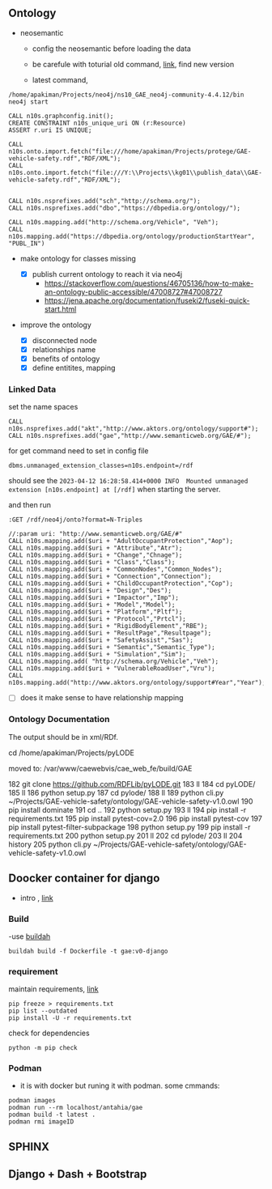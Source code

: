 ## Ontology

- neosemantic

  - config the neosemantic before loading the data
  - be carefule with toturial old command, [link](https://jbarrasa.com/2018/10/18/quickgraph7-creating-a-schema-org-linked-data-endpoint-on-neo4j-in/), find new version

  - latest command,

```
/home/apakiman/Projects/neo4j/ns10_GAE_neo4j-community-4.4.12/bin neo4j start
```

```
CALL n10s.graphconfig.init();
CREATE CONSTRAINT n10s_unique_uri ON (r:Resource)
ASSERT r.uri IS UNIQUE;

CALL n10s.onto.import.fetch("file:///home/apakiman/Projects/protege/GAE-vehicle-safety.rdf","RDF/XML");
CALL n10s.onto.import.fetch("file:///Y:\\Projects\\kg01\\publish_data\\GAE-vehicle-safety.rdf","RDF/XML");


```

```
CALL n10s.nsprefixes.add("sch","http://schema.org/");
CALL n10s.nsprefixes.add("dbo","https://dbpedia.org/ontology/");

CALL n10s.mapping.add("http://schema.org/Vehicle", "Veh");
CALL n10s.mapping.add("https://dbpedia.org/ontology/productionStartYear", "PUBL_IN")
```

- make ontology for classes missing

  - [x] publish current ontology to reach it via neo4j
    - https://stackoverflow.com/questions/46705136/how-to-make-an-ontology-public-accessible/47008727#47008727
    - https://jena.apache.org/documentation/fuseki2/fuseki-quick-start.html

- improve the ontology
  - [x] disconnected node
  - [x] relationships name
  - [x] benefits of ontology
  - [x] define entitites, mapping

### Linked Data

set the name spaces

```
CALL n10s.nsprefixes.add("akt","http://www.aktors.org/ontology/support#");
CALL n10s.nsprefixes.add("gae","http://www.semanticweb.org/GAE/#");
```

for get command need to set in config file

```
dbms.unmanaged_extension_classes=n10s.endpoint=/rdf
```

should see the `2023-04-12 16:28:58.414+0000 INFO  Mounted unmanaged extension [n10s.endpoint] at [/rdf]` when starting the server.

and then run

```
:GET /rdf/neo4j/onto?format=N-Triples

```

```
//:param uri: "http://www.semanticweb.org/GAE/#"
CALL n10s.mapping.add($uri + "AdultOccupantProtection","Aop");
CALL n10s.mapping.add($uri + "Attribute","Atr");
CALL n10s.mapping.add($uri + "Change","Chnage");
CALL n10s.mapping.add($uri + "Class","Class");
CALL n10s.mapping.add($uri + "CommonNodes","Common_Nodes");
CALL n10s.mapping.add($uri + "Connection","Connection");
CALL n10s.mapping.add($uri + "ChildOccupantProtection","Cop");
CALL n10s.mapping.add($uri + "Design","Des");
CALL n10s.mapping.add($uri + "Impactor","Imp");
CALL n10s.mapping.add($uri + "Model","Model");
CALL n10s.mapping.add($uri + "Platform","Pltf");
CALL n10s.mapping.add($uri + "Protocol","Prtcl");
CALL n10s.mapping.add($uri + "RigidBodyElement","RBE");
CALL n10s.mapping.add($uri + "ResultPage","Resultpage");
CALL n10s.mapping.add($uri + "SafetyAssist","Sas");
CALL n10s.mapping.add($uri + "Semantic","Semantic_Type");
CALL n10s.mapping.add($uri + "Simulation","Sim");
CALL n10s.mapping.add( "http://schema.org/Vehicle","Veh");
CALL n10s.mapping.add($uri + "VulnerableRoadUser","Vru");
CALL n10s.mapping.add("http://www.aktors.org/ontology/support#Year","Year");
```

- [ ] does it make sense to have relationship mapping

### Ontology Documentation

The output should be in xml/RDf.

cd /home/apakiman/Projects/pyLODE

moved to:
/var/www/caewebvis/cae_web_fe/build/GAE

182 git clone https://github.com/RDFLib/pyLODE.git
183 ll
184 cd pyLODE/
185 ll
186 python setup.py
187 cd pylode/
188 ll
189 python cli.py ~/Projects/GAE-vehicle-safety/ontology/GAE-vehicle-safety-v1.0.owl
190 pip install dominate
191 cd ..
192 python setup.py
193 ll
194 pip install -r requirements.txt
195 pip install pytest-cov=2.0
196 pip install pytest-cov
197 pip install pytest-filter-subpackage
198 python setup.py
199 pip install -r requirements.txt
200 python setup.py
201 ll
202 cd pylode/
203 ll
204 history
205 python cli.py ~/Projects/GAE-vehicle-safety/ontology/GAE-vehicle-safety-v1.0.owl

## Doocker container for django

- intro , [link](https://semaphoreci.com/community/tutorials/dockerizing-a-python-django-web-application)

### Build
-use [buildah]( https://github.com/containers/buildah/blob/main/docs/tutorials/01-intro.md#using-containerfilesdockerfiles-with-buildah)

```
buildah build -f Dockerfile -t gae:v0-django
```


### requirement

maintain requirements, [link](https://learnpython.com/blog/python-requirements-file/)

```
pip freeze > requirements.txt
pip list --outdated
pip install -U -r requirements.txt
```

check for dependencies

```
python -m pip check
```

### Podman

- it is with docker but runing it with podman. some cmmands:

```
podman images
podman run --rm localhost/antahia/gae
podman build -t latest .
podman rmi imageID
```

## SPHINX

## Django + Dash + Bootstrap
